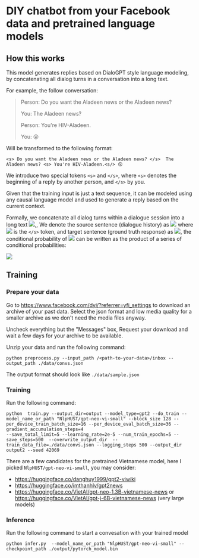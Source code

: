 # DIY chatbot from your Facebook data and pretrained language models

## How this works
This model generates replies based on DialoGPT style language modeling, by concatenating all dialog turns in a conversation into a long text.

For example, the follow conversation:

> Person: Do you want the Aladeen news or the Aladeen news?
> 
> You: The Aladeen news?
> 
> Person: You're HIV-Aladeen.
> 
> You: 😮

Will be transformed to the following format:

`<s> Do you want the Aladeen news or the Aladeen news? </s>  The Aladeen news? <s> You're HIV-Aladeen.<s/> 😮`

We introduce two special tokens `<s>` and `</s>`, where `<s>` denotes the beginning of a reply by another person, and `</s>` by you.

Given that the training input is just a text sequence, it can be modeled using any causal language model and used to generate a reply based on the current context.

Formally, we concatenate all dialog turns within a dialogue session into a long text 
<img src="https://render.githubusercontent.com/render/math?math=x_1, x_2, ..x_N ">,, We denote the source sentence (dialogue history)
as <img src="https://render.githubusercontent.com/render/math?math=S = x_1, x_2, ..x_M "> where <img src="https://render.githubusercontent.com/render/math?math=x_M "> is the `</s>` token, and target sentence (ground truth response) as <img src="https://render.githubusercontent.com/render/math?math=T = x_{m%2b1}, x_{m%2b2}, ..x_N ">, the conditional probability of <img src="https://render.githubusercontent.com/render/math?math=P(T|S)"> can be written as the
product of a series of conditional probabilities:

<img src="https://render.githubusercontent.com/render/math?math=P(T|S) = \prod_{n=m%2b1}^{N} p(x_n|x_1,...x_{n-1})">

## Training 
### Prepare your data
Go to https://www.facebook.com/dyi/?referrer=yfi_settings to download an archive of your past data. Select the json format and low media quality for a smaller archive as we don't need the media files anyway.

Uncheck everything but the "Messages" box, Request your download and wait a few days for your archive to be available.

Unzip your data and run the following command:

```commandline
python preprocess.py --input_path /<path-to-your-data>/inbox --output_path ./data/convs.json
```
The output format should look like `./data/sample.json`

### Training
Run the following command:
```commandline
python  train.py --output_dir=output --model_type=gpt2 --do_train --model_name_or_path "NlpHUST/gpt-neo-vi-small" --block_size 128 --per_device_train_batch_size=16 --per_device_eval_batch_size=36 --gradient_accumulation_steps=4 
--save_total_limit=5 --learning_rate=2e-5 --num_train_epochs=5 --save_steps=500  --overwrite_output_dir  --train_data_file=./data/convs.json --logging_steps 500 --output_dir output2 --seed 42069
```

There are a few candidates for the pretrained Vietnamese model, here I picked `NlpHUST/gpt-neo-vi-small`, you may consider:

- https://huggingface.co/danghuy1999/gpt2-viwiki
- https://huggingface.co/imthanhlv/gpt2news
- https://huggingface.co/VietAI/gpt-neo-1.3B-vietnamese-news or https://huggingface.co/VietAI/gpt-j-6B-vietnamese-news (very large models)

### Inference
Run the following command to start a convesation with your trained model
```commandline
python infer.py  --model_name_or_path "NlpHUST/gpt-neo-vi-small" --checkpoint_path ./output/pytorch_model.bin
```
